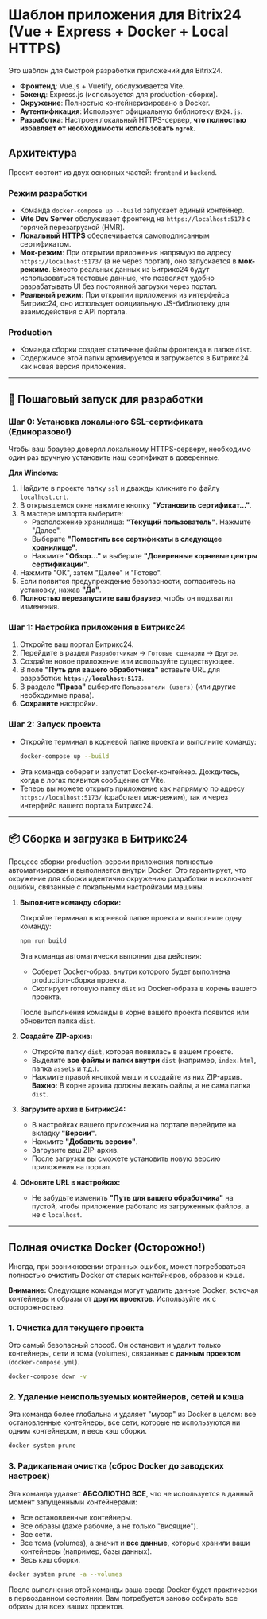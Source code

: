 # Шаблон приложения для Bitrix24 (Vue + Express + Docker + Local HTTPS)

Это шаблон для быстрой разработки приложений для Bitrix24.

- **Фронтенд**: Vue.js + Vuetify, обслуживается Vite.
- **Бэкенд**: Express.js (используется для production-сборки).
- **Окружение**: Полностью контейнеризировано в Docker.
- **Аутентификация**: Использует официальную библиотеку `BX24.js`.
- **Разработка**: Настроен локальный HTTPS-сервер, **что полностью избавляет от необходимости использовать `ngrok`**.

## Архитектура

Проект состоит из двух основных частей: `frontend` и `backend`.

### Режим разработки

- Команда `docker-compose up --build` запускает единый контейнер.
- **Vite Dev Server** обслуживает фронтенд на `https://localhost:5173` с горячей перезагрузкой (HMR).
- **Локальный HTTPS** обеспечивается самоподписанным сертификатом.
- **Мок-режим**: При открытии приложения напрямую по адресу `https://localhost:5173/` (а не через портал), оно запускается в **мок-режиме**. Вместо реальных данных из Битрикс24 будут использоваться тестовые данные, что позволяет удобно разрабатывать UI без постоянной загрузки через портал.
- **Реальный режим**: При открытии приложения из интерфейса Битрикс24, оно использует официальную JS-библиотеку для взаимодействия с API портала.

### Production

- Команда сборки создает статичные файлы фронтенда в папке `dist`.
- Содержимое этой папки архивируется и загружается в Битрикс24 как новая версия приложения.

---

## 🚀 Пошаговый запуск для разработки

### Шаг 0: Установка локального SSL-сертификата (Единоразово!)

Чтобы ваш браузер доверял локальному HTTPS-серверу, необходимо один раз вручную установить наш сертификат в доверенные.

**Для Windows:**

1.  Найдите в проекте папку `ssl` и дважды кликните по файлу `localhost.crt`.
2.  В открывшемся окне нажмите кнопку **"Установить сертификат..."**.
3.  В мастере импорта выберите:
    - Расположение хранилища: **"Текущий пользователь"**. Нажмите "Далее".
    - Выберите **"Поместить все сертификаты в следующее хранилище"**.
    - Нажмите **"Обзор..."** и выберите **"Доверенные корневые центры сертификации"**.
4.  Нажмите "ОК", затем "Далее" и "Готово".
5.  Если появится предупреждение безопасности, согласитесь на установку, нажав **"Да"**.
6.  **Полностью перезапустите ваш браузер**, чтобы он подхватил изменения.

### Шаг 1: Настройка приложения в Битрикс24

1.  Откройте ваш портал Битрикс24.
2.  Перейдите в раздел `Разработчикам` -> `Готовые сценарии` -> `Другое`.
3.  Создайте новое приложение или используйте существующее.
4.  В поле **"Путь для вашего обработчика"** вставьте URL для разработки: **`https://localhost:5173`**.
5.  В разделе **"Права"** выберите `Пользователи (users)` (или другие необходимые права).
6.  **Сохраните** настройки.

### Шаг 2: Запуск проекта

- Откройте терминал в корневой папке проекта и выполните команду:
  ```bash
  docker-compose up --build
  ```
- Эта команда соберет и запустит Docker-контейнер. Дождитесь, когда в логах появится сообщение от Vite.
- Теперь вы можете открыть приложение как напрямую по адресу `https://localhost:5173/` (сработает мок-режим), так и через интерфейс вашего портала Битрикс24.

---

## 📦 Сборка и загрузка в Битрикс24

Процесс сборки production-версии приложения полностью автоматизирован и выполняется внутри Docker. Это гарантирует, что окружение для сборки идентично окружению разработки и исключает ошибки, связанные с локальными настройками машины.

1.  **Выполните команду сборки:**

    Откройте терминал в корневой папке проекта и выполните одну команду:

    ```bash
    npm run build
    ```

    Эта команда автоматически выполнит два действия:

    - Соберет Docker-образ, внутри которого будет выполнена production-сборка проекта.
    - Скопирует готовую папку `dist` из Docker-образа в корень вашего проекта.

    После выполнения команды в корне вашего проекта появится или обновится папка `dist`.

2.  **Создайте ZIP-архив:**

    - Откройте папку `dist`, которая появилась в вашем проекте.
    - Выделите **все файлы и папки внутри** `dist` (например, `index.html`, папка `assets` и т.д.).
    - Нажмите правой кнопкой мыши и создайте из них ZIP-архив. **Важно:** В корне архива должны лежать файлы, а не сама папка `dist`.

3.  **Загрузите архив в Битрикс24:**

    - В настройках вашего приложения на портале перейдите на вкладку **"Версии"**.
    - Нажмите **"Добавить версию"**.
    - Загрузите ваш ZIP-архив.
    - После загрузки вы сможете установить новую версию приложения на портал.

4.  **Обновите URL в настройках:**
    - Не забудьте изменить **"Путь для вашего обработчика"** на пустой, чтобы приложение работало из загруженных файлов, а не с `localhost`.

---

## Полная очистка Docker (Осторожно!)

Иногда, при возникновении странных ошибок, может потребоваться полностью очистить Docker от старых контейнеров, образов и кэша.

**Внимание:** Следующие команды могут удалить данные Docker, включая контейнеры и образы от **других проектов**. Используйте их с осторожностью.

### 1. Очистка для текущего проекта

Это самый безопасный способ. Он остановит и удалит только контейнеры, сети и тома (volumes), связанные с **данным проектом** (`docker-compose.yml`).

```bash
docker-compose down -v
```

### 2. Удаление неиспользуемых контейнеров, сетей и кэша

Эта команда более глобальна и удаляет "мусор" из Docker в целом: все остановленные контейнеры, все сети, которые не используются ни одним контейнером, и весь кэш сборки.

```bash
docker system prune
```

### 3. Радикальная очистка (сброс Docker до заводских настроек)

Эта команда удаляет **АБСОЛЮТНО ВСЕ**, что не используется в данный момент запущенными контейнерами:

- Все остановленные контейнеры.
- Все образы (даже рабочие, а не только "висящие").
- Все сети.
- Все тома (volumes), а значит и **все данные**, которые хранили ваши контейнеры (например, базы данных).
- Весь кэш сборки.

```bash
docker system prune -a --volumes
```

После выполнения этой команды ваша среда Docker будет практически в первозданном состоянии. Вам потребуется заново собирать все образы для всех ваших проектов.
